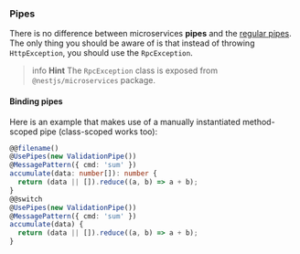 ### Pipes

There is no difference between microservices **pipes** and the [regular pipes](/pipes). The only thing you should be aware of is that instead of throwing `HttpException`, you should use the `RpcException`.

> info **Hint** The `RpcException` class is exposed from `@nestjs/microservices` package.

#### Binding pipes

Here is an example that makes use of a manually instantiated method-scoped pipe (class-scoped works too):

```typescript
@@filename()
@UsePipes(new ValidationPipe())
@MessagePattern({ cmd: 'sum' })
accumulate(data: number[]): number {
  return (data || []).reduce((a, b) => a + b);
}
@@switch
@UsePipes(new ValidationPipe())
@MessagePattern({ cmd: 'sum' })
accumulate(data) {
  return (data || []).reduce((a, b) => a + b);
}
```
